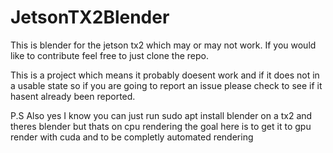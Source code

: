 # JetsonTX2Blender
This is blender for the jetson tx2 which may or may not work. If you would like to contribute feel free to just clone the repo.

This is a project which means it probably doesent work and if it does not in a usable state so if you are going to report an issue please check to see if it hasent already been reported.

P.S Also yes I know you can just run sudo apt install blender on a tx2 and theres blender but thats on cpu rendering the goal here is to get it to gpu render with cuda and to be completly automated rendering
